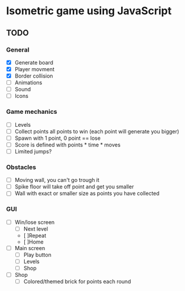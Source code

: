 # Isometric game using JavaScript

## TODO
### General
- [x] Generate board
- [x] Player movment
- [x] Border collision
- [ ] Animations
- [ ] Sound
- [ ] Icons

### Game mechanics
- [ ] Levels
- [ ] Collect points all points to win (each point will generate you bigger)
- [ ] Spawn with 1 point, 0 point == lose
- [ ] Score is defined with points * time * moves
- [ ] Limited jumps?

### Obstacles
- [ ] Moving wall, you can't go trough it
- [ ] Spike floor will take off point and get you smaller
- [ ] Wall with exact or smaller size as points you have collected

### GUI
- [ ] Win/lose screen
	- [ ] Next level
	- [ ]Repeat
	- [ ]Home
- [ ] Main screen
	- [ ] Play button
	- [ ] Levels
	- [ ] Shop
- [ ] Shop
	- [ ] Colored/themed brick for points each round

